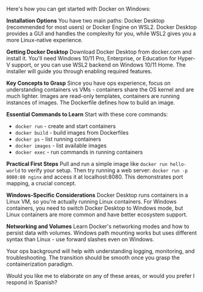 Here's how you can get started with Docker on Windows:

**Installation Options**
You have two main paths: Docker Desktop (recommended for most users) or Docker Engine on WSL2. Docker Desktop provides a GUI and handles the complexity for you, while WSL2 gives you a more Linux-native experience.

**Getting Docker Desktop**
Download Docker Desktop from docker.com and install it. You'll need Windows 10/11 Pro, Enterprise, or Education for Hyper-V support, or you can use WSL2 backend on Windows 10/11 Home. The installer will guide you through enabling required features.

**Key Concepts to Grasp**
Since you have ops experience, focus on understanding containers vs VMs - containers share the OS kernel and are much lighter. Images are read-only templates, containers are running instances of images. The Dockerfile defines how to build an image.

**Essential Commands to Learn**
Start with these core commands:
- `docker run` - create and start containers
- `docker build` - build images from Dockerfiles  
- `docker ps` - list running containers
- `docker images` - list available images
- `docker exec` - run commands in running containers

**Practical First Steps**
Pull and run a simple image like `docker run hello-world` to verify your setup. Then try running a web server: `docker run -p 8080:80 nginx` and access it at localhost:8080. This demonstrates port mapping, a crucial concept.

**Windows-Specific Considerations**
Docker Desktop runs containers in a Linux VM, so you're actually running Linux containers. For Windows containers, you need to switch Docker Desktop to Windows mode, but Linux containers are more common and have better ecosystem support.

**Networking and Volumes**
Learn Docker's networking modes and how to persist data with volumes. Windows path mounting works but uses different syntax than Linux - use forward slashes even on Windows.

Your ops background will help with understanding logging, monitoring, and troubleshooting. The transition should be smooth once you grasp the containerization paradigm.

Would you like me to elaborate on any of these areas, or would you prefer I respond in Spanish?